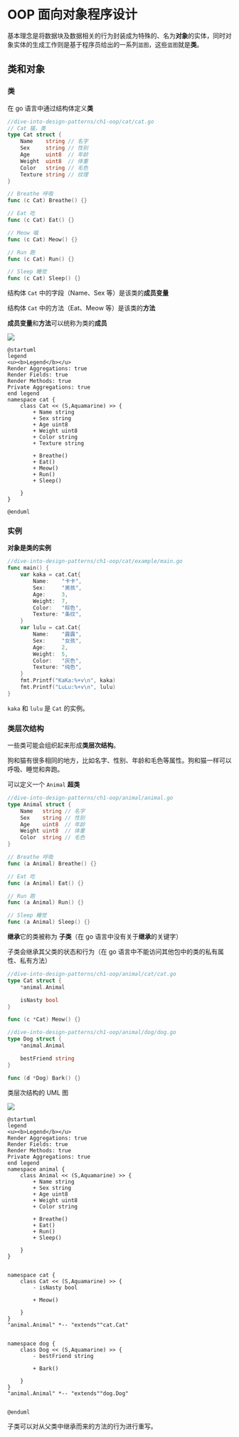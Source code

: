 # OOP 面向对象程序设计

基本理念是将数据块及数据相关的行为封装成为特殊的、名为**对象**的实体，同时对象实体的生成工作则是基于程序员给出的一系列`蓝图`，这些`蓝图`就是**类**。

## 类和对象

### 类

在 go 语言中通过结构体定义**类**

```go
//dive-into-design-patterns/ch1-oop/cat/cat.go
// Cat 猫，类
type Cat struct {
	Name    string // 名字
	Sex     string // 性别
	Age     uint8  // 年龄
	Weight  uint8  // 体重
	Color   string // 毛色
	Texture string // 纹理
}

// Breathe 呼吸
func (c Cat) Breathe() {}

// Eat 吃
func (c Cat) Eat() {}

// Meow 喵
func (c Cat) Meow() {}

// Run 跑
func (c Cat) Run() {}

// Sleep 睡觉
func (c Cat) Sleep() {}
```

结构体 `Cat` 中的字段（Name、Sex 等）是该类的**成员变量**

结构体 `Cat` 中的方法（Eat、Meow 等）是该类的**方法**

**成员变量**和**方法**可以统称为类的**成员**

![](../imgs/ch1-oop/cat/class.png)

```plantuml
@startuml
legend
<u><b>Legend</b></u>
Render Aggregations: true
Render Fields: true
Render Methods: true
Private Aggregations: true
end legend
namespace cat {
    class Cat << (S,Aquamarine) >> {
        + Name string
        + Sex string
        + Age uint8
        + Weight uint8
        + Color string
        + Texture string

        + Breathe() 
        + Eat() 
        + Meow() 
        + Run() 
        + Sleep() 

    }
}

@enduml
```



### 实例

**对象是类的实例**

```go
//dive-into-design-patterns/ch1-oop/cat/example/main.go
func main() {
	var kaka = cat.Cat{
		Name:    "卡卡",
		Sex:     "男孩",
		Age:     3,
		Weight:  7,
		Color:   "棕色",
		Texture: "条纹",
	}
	var lulu = cat.Cat{
		Name:    "露露",
		Sex:     "女孩",
		Age:     2,
		Weight:  5,
		Color:   "灰色",
		Texture: "纯色",
	}
	fmt.Printf("KaKa:%+v\n", kaka)
	fmt.Printf("LuLu:%+v\n", lulu)
}
```

`kaka` 和 `lulu` 是 `Cat` 的实例。

### 类层次结构

一些类可能会组织起来形成**类层次结构**。

狗和猫有很多相同的地方，比如名字、性别、年龄和毛色等属性。狗和猫一样可以呼吸、睡觉和奔跑。

可以定义一个 `Animal` **超类**

```go
//dive-into-design-patterns/ch1-oop/animal/animal.go
type Animal struct {
	Name   string // 名字
	Sex    string // 性别
	Age    uint8  // 年龄
	Weight uint8  // 体重
	Color  string // 毛色
}

// Breathe 呼吸
func (a Animal) Breathe() {}

// Eat 吃
func (a Animal) Eat() {}

// Run 跑
func (a Animal) Run() {}

// Sleep 睡觉
func (a Animal) Sleep() {}

```

**继承**它的类被称为 **子类**（在 go 语言中没有关于**继承**的关键字）

子类会继承其父类的状态和行为（在 go 语言中不能访问其他包中的类的私有属性、私有方法）

```go
//dive-into-design-patterns/ch1-oop/animal/cat/cat.go
type Cat struct {
	*animal.Animal

	isNasty bool
}

func (c *Cat) Meow() {}

```

```go
//dive-into-design-patterns/ch1-oop/animal/dog/dog.go
type Dog struct {
	*animal.Animal

	bestFriend string
}

func (d *Dog) Bark() {}

```

类层次结构的 UML 图

![](../imgs/ch1-oop/animal/class.png)

```plantuml
@startuml
legend
<u><b>Legend</b></u>
Render Aggregations: true
Render Fields: true
Render Methods: true
Private Aggregations: true
end legend
namespace animal {
    class Animal << (S,Aquamarine) >> {
        + Name string
        + Sex string
        + Age uint8
        + Weight uint8
        + Color string

        + Breathe() 
        + Eat() 
        + Run() 
        + Sleep() 

    }
}


namespace cat {
    class Cat << (S,Aquamarine) >> {
        - isNasty bool

        + Meow() 

    }
}
"animal.Animal" *-- "extends""cat.Cat"


namespace dog {
    class Dog << (S,Aquamarine) >> {
        - bestFriend string

        + Bark() 

    }
}
"animal.Animal" *-- "extends""dog.Dog"


@enduml
```

子类可以对从父类中继承而来的方法的行为进行重写。
